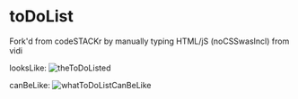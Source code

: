 # toDoList
Fork'd from codeSTACKr by manually typing HTML/jS (noCSSwasIncl) from vidi

looksLike:
![theToDoListed](https://user-images.githubusercontent.com/103030864/168075860-65674696-6042-4b83-a5cd-270c497e1a00.jpg)

canBeLike:
![whatToDoListCanBeLike](https://user-images.githubusercontent.com/103030864/168075946-65968145-5214-4f70-80f1-1ea0403f871d.jpg)
